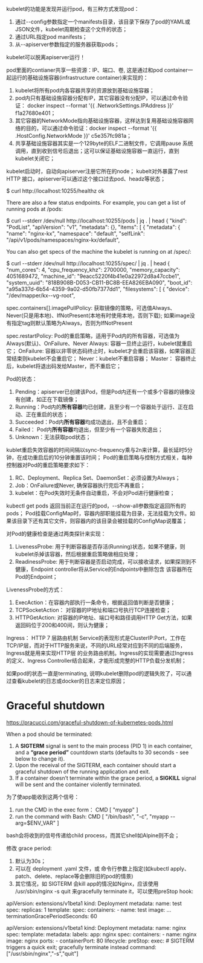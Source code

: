 
kubelet的功能是发现并运行pod，有三种方式发现pod：
1. 通过--config参数指定一个manifests目录，该目录下保存了pod的YAML或JSON文件，kubelet周期检查这个文件的状态；
2. 通过URL指定pod manifests；
3. 从--apiserver参数指定的服务器获取pods；

kubelet可以脱离apiserver运行！

pod里面的contianer共享一些资源：IP、端口、卷, 这是通过和pod container一起运行的基础设施容器(infrastructure container)来实现的：
1. kubelet将所有pod内各容器共享的资源放到基础设施容器；
2. pod内只有基础设施容器分配有IP，其它容器没有分配IP，可以通过命令验证： docker inspect --format '{{ .NetworkSettings.IPAddress  }}' f1a27680e401；
3. 其它容器的NetworkMode指向基础设施容器，这样达到复用基础设施容器网络的目的，可以通过命令验证：docker inspect --format '{{ .HostConfig.NetworkMode  }}' c5e357fc981a；
4. 共享基础设施容器其实是一个129byte的ELF二进制文件，它调用pause 系统调用，直到收到信号后退出；这可以保证基础设施容器一直运行，直到kubelet关闭它；

kubelet启动时，自动向apiserver注册它所在的node；
kubelt对外暴露了rest HTTP 接口，apiserver可以通过这个接口过去pod、headz等状态；

$ curl http://localhost:10255/healthz
ok

There are also a few status endpoints. For example, you can get a list of running pods at /pods:

$ curl --stderr /dev/null http://localhost:10255/pods | jq . | head
{
  "kind": "PodList",
  "apiVersion": "v1",
  "metadata": {},
  "items": [
    {
      "metadata": {
        "name": "nginx-kx",
        "namespace": "default",
        "selfLink": "/api/v1/pods/namespaces/nginx-kx/default",

You can also get specs of the machine the kubelet is running on at /spec/:

$ curl --stderr /dev/null  http://localhost:10255/spec/ | jq . | head
{
  "num_cores": 4,
  "cpu_frequency_khz": 2700000,
  "memory_capacity": 4051689472,
  "machine_id": "9eacc5220f4b41e0a22972d8a47ccbe1",
  "system_uuid": "818B908B-D053-CB11-BC8B-EEA826EBA090",
  "boot_id": "a95a337d-6b54-4359-9a02-d50fb7377dd1",
  "filesystems": [
    {
      "device": "/dev/mapper/kx--vg-root",

spec.containers[].imagePullPolicy: 
    获取镜像的策略，可选值Always、Never(只是用本地)、IfNotPresent(本地有时使用本地，否则下载);
    如果image没有指定tag则默认策略为Always，否则为IfNotPresent
    
spec.restartPolicy: Pod的重启策略，适用于Pod内的所有容器，可选值为Always(默认)、OnFailure、Never
    Always: 容器一旦终止运行，kubelet就重启它；
    OnFailure: 容器以非零状态码终止时，kubelet才会重启该容器，如果容器正常结束则kubelet不会重启它；
    Never：kubelet不重启容器；
    Master： 容器终止后，kubelet将退出码发给Master，而不重启它；

Pod的状态：
1. Pending：apiserver已创建该Pod，但是Pod内还有一个或多个容器的镜像没有创建，如正在下载镜像；
2. Running：Pod内的**所有容器**均已创建，且至少有一个容器处于运行、正在启动、正在重启的状态；
3. Succeeded：Pod内**所有容器**均成功退出，且不会重启；
4. Failed： Pod内**所有容器**均退出，但至少有一个容器失败退出；
5. Unknown：无法获取pod状态；

kublet重启失效容器的时间间隔以sync-frequency乘与2n来计算，最长延时5分钟，在成功重启后的10分钟重置该时间；
Pod的重启策略与控制方式相关，每种控制器对Pod的重启策略要求如下：
1. RC、Deployment、Replica Set、DaemonSet：必须设置为Always；
2. Job：OnFailure或Never, 确保容器执行完后不再重启；
3. kubelet：在Pod失效时无条件自动重启，不会对Pod进行健康检查；

kubectl get pods 返回当前正在运行的pod，--show-all参数指定返回所有的pods；
Pod挂载ConfigMap时，容器内部职能挂载为目录，无法挂载为文件。如果该目录下还有其它文件，则容器内的该目录会被挂载的ConfigMap说覆盖；

对Pod的健康检查是通过两类探针来实现：
1. LivenessProbe: 用于判断容器是否存活(Running)状态，如果不健康，则kubelet杀掉该容器，然后根据重启策略做相应处理；
2. ReadinessProbe: 用于判断容器是否启动完成，可以接收请求，如果探测到不健康，Endpoint controller将从Service的Endpoints中删除包含
该容器所在Pod的Endpoint；

LivenessProbe的方式：
1. ExecAction：在容器内部执行一条命令，根据返回值判断是否健康；
2. TCPSocketAction： 对容器的IP地址和端口号执行TCP连接检查；
3. HTTPGetAction: 对容器的IP地址、端口号和路径调用HTTP Get方法，如果返回码位于200和400间，则认为健康；

Ingress： HTTP 7 层路由机制
Service的表现形式是ClusterIP:Port，工作在TCP/IP层，而对于HTTP服务来说，不同的URL经常对应到不同的后端服务，Ingress就是用来实现HTTP层
的业务路由机制。Ingress的实现需要通过Ingress的定义、Ingress Controller结合起来，才能形成完整的HTTP负载分发机制；

如果pod的状态一直是terminating, 说明kubelet删除pod的逻辑失败了，可以通过查看kubelet的日志或docker的日志来定位原因；

# Graceful shutdown
https://pracucci.com/graceful-shutdown-of-kubernetes-pods.html

When a pod should be terminated:

1. A **SIGTERM** signal is sent to the main process (PID 1) in each container, and a **“grace period”** countdown starts (defaults to 30 seconds - see below to change it).
1. Upon the receival of the SIGTERM, each container should start a graceful shutdown of the running application and exit.
1. If a container doesn’t terminate within the grace period, a **SIGKILL** signal will be sent and the container violently terminated.

为了使app能收到这两个信号：
1. run the CMD in the exec form： CMD [ "myapp" ]
2. run the command with Bash: CMD [ "/bin/bash", "-c", "myapp --arg=$ENV_VAR" ]

bash会将收到的信号传递给child process，而其它shell如Alpine则不会；

修改 grace period:
1. 默认为30s；
2. 可以在 deployment .yaml 文件，或 命令行参数上指定(如kubectl apply、patch、delete、replace等会删除旧的pod的情景)
3. 其它情况，如 SIGTERM 会kill app的情况如Nginx，应该使用 /usr/sbin/nginx -s quit  来gracefully terminate it，可以使用preStop hook:


apiVersion: extensions/v1beta1
kind: Deployment
metadata:
    name: test
spec:
    replicas: 1
    template:
        spec:
            containers:
              - name: test
                image: ...
            terminationGracePeriodSeconds: 60

apiVersion: extensions/v1beta1
kind: Deployment
metadata:
  name: nginx
spec:
  template:
    metadata:
      labels:
        app: nginx
    spec:
      containers:
      - name: nginx
        image: nginx
        ports:
        - containerPort: 80
        lifecycle:
          preStop:
            exec:
              # SIGTERM triggers a quick exit; gracefully terminate instead
              command: ["/usr/sbin/nginx","-s","quit"]